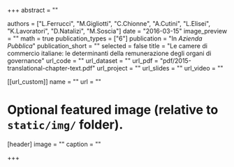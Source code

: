 +++
abstract = ""

authors = ["L.Ferrucci", "M.Gigliotti", "C.Chionne", "A.Cutini", "L.Elisei", "K.Lavoratori", "D.Natalizi", "M.Soscia"]
date = "2016-03-15"
image_preview = ""
math = true
publication_types = ["6"]
publication = "In *Azienda Pubblica*"
publication_short = ""
selected = false
title = "Le camere di commercio italiane: le determinanti della remunerazione degli organi di governance"
url_code = ""
url_dataset = ""
url_pdf = "pdf/2015-translational-chapter-text.pdf"
url_project = ""
url_slides = ""
url_video = ""

[[url_custom]]
name = ""
url = ""

# Optional featured image (relative to `static/img/` folder).
[header]
image = ""
caption = ""

+++
